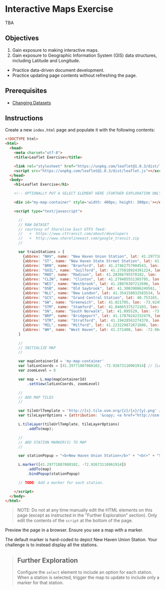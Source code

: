 # Interactive Maps Exercise

TBA

## Objectives

  1. Gain exposure to making interactive maps.
  1. Gain exposure to Geographic Information System (GIS) data structures, including Latitude and Longitude.
  * Practice data-driven document development.
  * Practice updating page contents without refreshing the page.

## Prerequisites

  + [Changing Datasets](/exercises/data-driven-documents/changing-datasets.md)

## Instructions

Create a new `index.html` page and populate it with the following contents:

```` html
<!DOCTYPE html>
<html>
  <head>
    <meta charset="utf-8">
    <title>Leaflet Exercise</title>

    <link rel="stylesheet" href="https://unpkg.com/leaflet@1.0.3/dist/leaflet.css" />
    <script src="https://unpkg.com/leaflet@1.0.3/dist/leaflet.js"></script>
  </head>
  <body>
    <h1>Leaflet Exercise</h1>

    <!-- OPTIONALLY PUT A SELECT ELEMENT HERE (FURTHER EXPLORATION ONLY) -->

    <div id="my-map-container" style='width: 400px; height: 300px;'></div>

    <script type="text/javascript">

      //
      // RAW DATASET
      // courtesy of Shoreline East GTFS feed:
      //   +  https://www.cttransit.com/about/developers
      //   +  http://www.shorelineeast.com/google_transit.zip
      //

      var trainStations = [
        {abbrev: "NHV", name: "New Haven Union Station", lat: 41.29771887088102, lon: -72.92673110961914, url: "http://www.shorelineeast.com/service_info/stations/nh_u.php"},
        {abbrev: "ST", name: "New Haven State Street Station", lat: 41.3049849812806, lon: -72.92176365852356, url: "http://www.shorelineeast.com/service_info/stations/nh_s.php"},
        {abbrev: "BRN", name: "Branford", lat: 41.27462757904543, lon: -72.81724601984024, url: "http://www.shorelineeast.com/service_info/stations/branford.php"},
        {abbrev: "GUIL", name: "Guilford", lat: 41.275818924391224, lon: -72.6736432313919, url: "http://www.shorelineeast.com/service_info/stations/guilford.php"},
        {abbrev: "MAD", name: "Madison", lat: 41.28366795570182, lon: -72.59953916072845, url: "http://www.shorelineeast.com/service_info/stations/madison.php"},
        {abbrev: "CLIN", name: "Clinton", lat: 41.279485551365795, lon: -72.52829968929291, url: "http://www.shorelineeast.com/service_info/stations/clinton.php"},
        {abbrev: "WES", name: "Westbrook", lat: 41.28876307212696, lon: -72.44840204715729, url: "http://www.shorelineeast.com/service_info/stations/westbrook.php"},
        {abbrev: "OSB", name: "Old Saybrook", lat: 41.30039086249561, lon: -72.37682461738586, url: "http://www.shorelineeast.com/service_info/stations/old_saybrook.php"},
        {abbrev: "NLC", name: "New London", lat: 41.354158032583534, lon: -72.0930764079094, url: "http://www.shorelineeast.com/service_info/stations/new_london.php"},
        {abbrev: "GCS", name: "Grand Central Station", lat: 40.753165, lon: -73.977379, url: "http://as0.mta.info/mnr/stations/station_detail.cfm"},
        {abbrev: "GW", name: "Greenwich", lat: 41.021705, lon: -73.624597, url: "http://as0.mta.info/mnr/stations/station_detail.cfm"},
        {abbrev: "STM", name: "Stamford", lat: 41.04665375272103, lon: -73.54284524917603, url: "http://as0.mta.info/mnr/stations/station_detail.cfm?key=226"},
        {abbrev: "SN", name: "South Norwalk", lat: 41.095529, lon: -73.421803, url: "http://as0.mta.info/mnr/stations/station_detail.cfm"},
        {abbrev: "BRP", name: "Bridgeport", lat: 41.17870242332479, lon: -73.18707704544067, url: "http://as0.mta.info/mnr/stations/station_detail.cfm?key=246"},
        {abbrev: "STR", name: "Stratford", lat: 41.19428563274378, lon: -73.13156604766846, url: "http://as0.mta.info/mnr/stations/station_detail.cfm?key=248"},
        {abbrev: "MIL", name: "Milford", lat: 41.223229872871606, lon: -73.05766582489014, url: "http://as0.mta.info/mnr/stations/station_detail.cfm?key=250"},
        {abbrev: "WH", name: "West Haven", lat: 41.271408, lon: -72.964722, url: "http://as0.mta.info/mnr/stations/station_detail.cfm?key=251"}
      ]

      //
      // INITIALIZE MAP
      //

      var mapContainerId = 'my-map-container'
      var latLonCoords = [41.29771887088102, -72.92673110961914] // [LAT, LON]
      var zoomLevel = 8

      var map = L.map(mapContainerId)
          .setView(latLonCoords, zoomLevel)

      //
      // ADD MAP TILES
      //

      var tileUrlTemplate = 'http://{s}.tile.osm.org/{z}/{x}/{y}.png' // just use this. don't worry about what it means
      var tileLayerOptions = {attribution: '&copy; <a href="http://osm.org/copyright">OpenStreetMap</a> contributors'} // just keep this

      L.tileLayer(tileUrlTemplate, tileLayerOptions)
          .addTo(map);

      //
      // ADD STATION MARKER(S) TO MAP
      //

      var stationPopup = "<b>New Haven Union Station</b>" + "<br>" + "Some content or context here. Maybe a clickable URL! Go crazy."

      L.marker([41.29771887088102, -72.92673110961914])
          .addTo(map)
          .bindPopup(stationPopup)

      // TODO: Add a marker for each station.

    </script>
  </body>
</html>
````

> NOTE: Do not at any time manually edit the HTML elements on this page (except as instructed in the "Further Exploration" section). Only edit the contents of the `script` at the bottom of the page.

Preview the page in a browser. Ensure you see a map with a marker.

The default marker is hard-coded to depict New Haven Union Station. Your challenge is to instead display all the stations.

> ## Further Exploration
>
> Configure the `select` element to include an option for each station. When a station is selected, trigger the map to update to include only a marker for that station.
